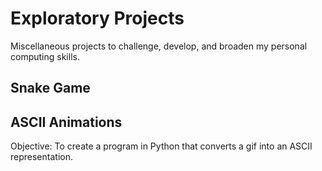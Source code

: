 # Exploratory Projects
Miscellaneous projects to challenge, develop, and broaden my personal computing skills.

## Snake Game

## ASCII Animations

Objective: To create a program in Python that converts a gif into an ASCII representation.
